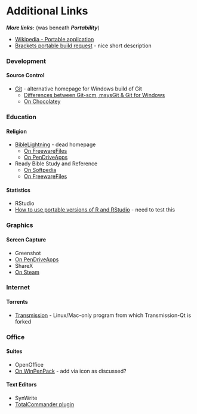 
# Additional Links

**_More links:_** (was beneath **_Portability_**)
* [Wikipedia - Portable application](https://en.wikipedia.org/wiki/Portable_application)
* [Brackets portable build request](https://trello.com/c/sHyY0KlB/1003-portable-build) - nice short description

### Development

#### Source Control
* [Git](https://git-for-windows.github.io/) - alternative homepage for Windows build of Git
  * [Differences between Git-scm, msysGit & Git for Windows](http://stackoverflow.com/questions/22310007/differences-between-git-scm-msysgit-git-for-windows/22310210#22310210?newreg=4dd14f94819e4a60aa0d711f16c75bbd)
  * [On Chocolatey](https://chocolatey.org/packages/git)

### Education

#### Religion
* [BibleLightning](http://www.biblelightning.org/) - dead homepage
  * [On FreewareFiles](http://www.freewarefiles.com/BibleLightning_program_91140.html)
  * [On PenDriveApps](https://pendriveapps.com/portable-bible-lightning/)
* Ready Bible Study and Reference
  * [On Softpedia](http://www.softpedia.com/get/Others/Home-Education/Ready-Bible-Study-and-Reference.shtml)
  * [On FreewareFiles](http://www.freewarefiles.com/Ready-Bible-Study-and-Reference_program_107176.html)
  
#### Statistics
* RStudio
 * [How to use portable versions of R and RStudio](https://github.com/ClaudiaBrauer/A-very-short-introduction-to-R/blob/master/documents/Portable%20versions%20of%20R%20and%20RStudio.pdf) - need to test this
  
### Graphics

#### Screen Capture
* Greenshot
 * [On PenDriveApps](https://pendriveapps.com/free-screen-capture-tool-greenshot/)
* ShareX
 * [On Steam](http://store.steampowered.com/app/400040/)
  
### Internet

#### Torrents
* [Transmission](https://transmissionbt.com/) - Linux/Mac-only program from which Transmission-Qt is forked

### Office

#### Suites
* OpenOffice
 * [On WinPenPack](http://www.winpenpack.com/en/download.php?view.1341) - add via icon as discussed?
 
#### Text Editors
* SynWrite
 * [TotalCommander plugin](http://totalcmd.net/plugring/syn2.html)

